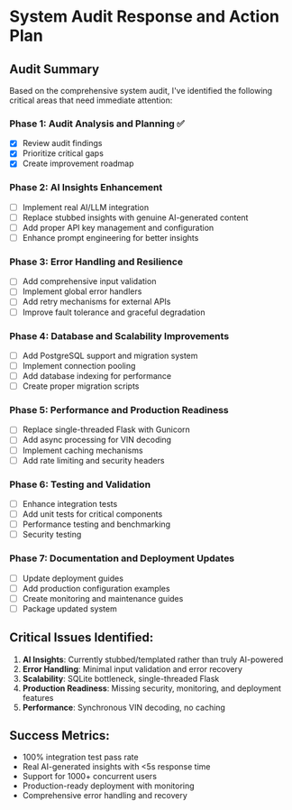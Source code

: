 # System Audit Response and Action Plan

## Audit Summary
Based on the comprehensive system audit, I've identified the following critical areas that need immediate attention:

### Phase 1: Audit Analysis and Planning ✅
- [x] Review audit findings
- [x] Prioritize critical gaps
- [x] Create improvement roadmap

### Phase 2: AI Insights Enhancement
- [ ] Implement real AI/LLM integration
- [ ] Replace stubbed insights with genuine AI-generated content
- [ ] Add proper API key management and configuration
- [ ] Enhance prompt engineering for better insights

### Phase 3: Error Handling and Resilience
- [ ] Add comprehensive input validation
- [ ] Implement global error handlers
- [ ] Add retry mechanisms for external APIs
- [ ] Improve fault tolerance and graceful degradation

### Phase 4: Database and Scalability Improvements
- [ ] Add PostgreSQL support and migration system
- [ ] Implement connection pooling
- [ ] Add database indexing for performance
- [ ] Create proper migration scripts

### Phase 5: Performance and Production Readiness
- [ ] Replace single-threaded Flask with Gunicorn
- [ ] Add async processing for VIN decoding
- [ ] Implement caching mechanisms
- [ ] Add rate limiting and security headers

### Phase 6: Testing and Validation
- [ ] Enhance integration tests
- [ ] Add unit tests for critical components
- [ ] Performance testing and benchmarking
- [ ] Security testing

### Phase 7: Documentation and Deployment Updates
- [ ] Update deployment guides
- [ ] Add production configuration examples
- [ ] Create monitoring and maintenance guides
- [ ] Package updated system

## Critical Issues Identified:
1. **AI Insights**: Currently stubbed/templated rather than truly AI-powered
2. **Error Handling**: Minimal input validation and error recovery
3. **Scalability**: SQLite bottleneck, single-threaded Flask
4. **Production Readiness**: Missing security, monitoring, and deployment features
5. **Performance**: Synchronous VIN decoding, no caching

## Success Metrics:
- 100% integration test pass rate
- Real AI-generated insights with <5s response time
- Support for 1000+ concurrent users
- Production-ready deployment with monitoring
- Comprehensive error handling and recovery

